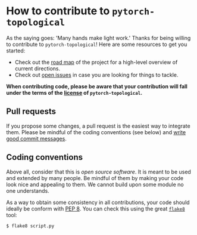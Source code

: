 # How to contribute to `pytorch-topological`

As the saying goes: 'Many hands make light work.' Thanks for being
willing to contribute to `pytorch-topological`! Here are some resources
to get you started:

- Check out the [road map](ROADMAP.md) of the project for a high-level
  overview of current directions.
- Check out [open issues](/issues) in case you are looking for things
  to tackle.

**When contributing code, please be aware that your contribution will
fall under the terms of the [license](https://github.com/aidos-lab/pytorch-topological/blob/main/LICENSE.md)
of `pytorch-topological`.**

## Pull requests

If you propose some changes, a pull request is the easiest way to
integrate them. Please be mindful of the coding conventions (see below)
and [write good commit messages](https://cbea.ms/git-commit/).

## Coding conventions

Above all, consider that this is *open source software*. It is meant
to be used and extended by many people. Be mindful of them by making
your code look nice and appealing to them. We cannot build upon some
module no one understands.

As a way to obtain some consistency in all contributions, your code
should ideally be conform with [PEP 8](https://www.python.org/dev/peps/pep-0008/).
You can check this using the great [`flake8`](https://flake8.pycqa.org/) tool:

```console
$ flake8 script.py
```
